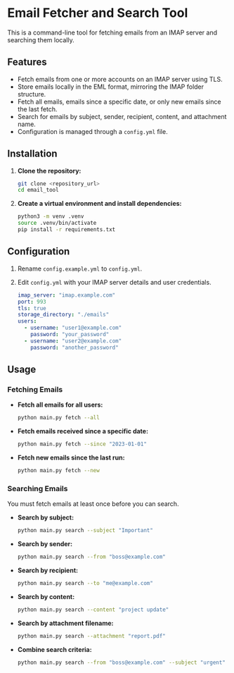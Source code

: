 
# Email Fetcher and Search Tool

This is a command-line tool for fetching emails from an IMAP server and searching them locally.

## Features

- Fetch emails from one or more accounts on an IMAP server using TLS.
- Store emails locally in the EML format, mirroring the IMAP folder structure.
- Fetch all emails, emails since a specific date, or only new emails since the last fetch.
- Search for emails by subject, sender, recipient, content, and attachment name.
- Configuration is managed through a `config.yml` file.

## Installation

1.  **Clone the repository:**
    ```bash
    git clone <repository_url>
    cd email_tool
    ```

2.  **Create a virtual environment and install dependencies:**
    ```bash
    python3 -m venv .venv
    source .venv/bin/activate
    pip install -r requirements.txt
    ```

## Configuration

1.  Rename `config.example.yml` to `config.yml`.
2.  Edit `config.yml` with your IMAP server details and user credentials.

    ```yaml
    imap_server: "imap.example.com"
    port: 993
    tls: true
    storage_directory: "./emails"
    users:
      - username: "user1@example.com"
        password: "your_password"
      - username: "user2@example.com"
        password: "another_password"
    ```

## Usage

### Fetching Emails

-   **Fetch all emails for all users:**
    ```bash
    python main.py fetch --all
    ```

-   **Fetch emails received since a specific date:**
    ```bash
    python main.py fetch --since "2023-01-01"
    ```

-   **Fetch new emails since the last run:**
    ```bash
    python main.py fetch --new
    ```

### Searching Emails

You must fetch emails at least once before you can search.

-   **Search by subject:**
    ```bash
    python main.py search --subject "Important"
    ```

-   **Search by sender:**
    ```bash
    python main.py search --from "boss@example.com"
    ```

-   **Search by recipient:**
    ```bash
    python main.py search --to "me@example.com"
    ```

-   **Search by content:**
    ```bash
    python main.py search --content "project update"
    ```

-   **Search by attachment filename:**
    ```bash
    python main.py search --attachment "report.pdf"
    ```

-   **Combine search criteria:**
    ```bash
    python main.py search --from "boss@example.com" --subject "urgent"
    ```

